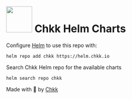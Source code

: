 # <img src="https://user-images.githubusercontent.com/79340897/189427971-eba0c89b-2a4b-425f-84a3-bfa4a8ab1e27.png" width="70" height="70">  Chkk Helm Charts

Configure [Helm](https://helm.sh) to use this repo with:

```
helm repo add chkk https://helm.chkk.io
```

Search Chkk Helm repo for the available charts
```
helm search repo chkk
```

Made with 🧡  by [Chkk](https://chkk.io/)
